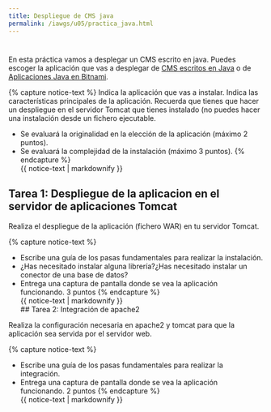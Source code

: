 ```yaml
---
title: Despliegue de CMS java
permalink: /iawgs/u05/practica_java.html
---
```

# 

En esta práctica vamos a desplegar un CMS escrito en java. Puedes escoger la aplicación que vas a desplegar de [CMS escritos en Java](http://java-source.net/open-source/content-managment-systems) o de [Aplicaciones Java en Bitnami](https://bitnami.com/tag/java).

{% capture notice-text %}
Indica la aplicación que vas a instalar. Indica las características principales de la aplicación. Recuerda que tienes que hacer un despliegue en el servidor Tomcat que tienes instalado (no puedes hacer una instalación desde un fichero ejecutable.

* Se evaluará la originalidad en la elección de la aplicación (máximo 2 puntos).
* Se evaluará la complejidad de la instalación (máximo 3 puntos).
{% endcapture %}<div class="notice--info">{{ notice-text | markdownify }}</div>

## Tarea 1: Despliegue de la aplicacion en el servidor de aplicaciones Tomcat

Realiza el despliegue de la aplicación (fichero WAR) en tu servidor Tomcat. 

{% capture notice-text %}
* Escribe una guía de los pasas fundamentales para realizar la instalación.
* ¿Has necesitado instalar alguna librería?¿Has necesitado instalar un conector de una base de datos?
* Entrega una captura de pantalla donde se vea la aplicación funcionando.
3 puntos
{% endcapture %}<div class="notice--info">{{ notice-text | markdownify }}</div>## Tarea 2: Integración de apache2

Realiza la configuración necesaria en apache2 y tomcat para que la aplicación sea servida por el servidor web.

{% capture notice-text %}
* Escribe una guía de los pasas fundamentales para realizar la integración.
* Entrega una captura de pantalla donde se vea la aplicación funcionando.
2 puntos
{% endcapture %}<div class="notice--info">{{ notice-text | markdownify }}</div>

